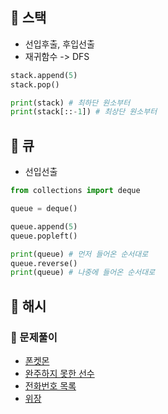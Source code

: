 ## 📑 스택

- 선입후출, 후입선출
- 재귀함수 -> DFS

```py
stack.append(5)
stack.pop()

print(stack) # 최하단 원소부터
print(stack[::-1]) # 최상단 원소부터
```

## 📑 큐

- 선입선출

```py
from collections import deque

queue = deque()

queue.append(5)
queue.popleft()

print(queue) # 먼저 들어온 순서대로
queue.reverse()
print(queue) # 나중에 들어온 순서대로
```

## 📑 해시

### 🫧 문제풀이

- [폰켓몬](./programmers/%ED%8F%B0%EC%BC%93%EB%AA%AC.ipynb)
- [완주하지 못한 선수](./programmers/%EC%99%84%EC%A3%BC%ED%95%98%EC%A7%80_%EB%AA%BB%ED%95%9C_%EC%84%A0%EC%88%98.ipynb)
- [전화번호 목록](./programmers/%EC%A0%84%ED%99%94%EB%B2%88%ED%98%B8%20%EB%AA%A9%EB%A1%9D.ipynb)
- [위장](./programmers/%EC%9C%84%EC%9E%A5.ipynb)
